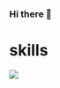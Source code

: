 ### Hi there 👋

# skills
<img src="https://img.shields.io/badge/C-red&style=flat&logo={C}&logoColor={white}"/>
